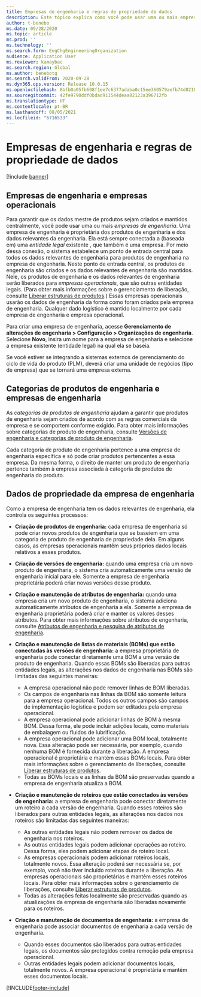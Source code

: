 ```yaml
---
title: Empresas de engenharia e regras de propriedade de dados
description: Este tópico explica como você pode usar uma ou mais empresas de engenharia para garantir que os dados mestre de produtos sejam criados e mantidos centralmente. Uma empresa de engenharia representa a empresa proprietária dos produtos de engenharia e os dados relevantes da engenharia.
author: t-benebo
ms.date: 09/28/2020
ms.topic: article
ms.prod: ''
ms.technology: ''
ms.search.form: EngChgEngineeringOrganization
audience: Application User
ms.reviewer: kamaybac
ms.search.region: Global
ms.author: benebotg
ms.search.validFrom: 2020-09-28
ms.dyn365.ops.version: Release 10.0.15
ms.openlocfilehash: 8bfb0a05fb608f1ee7c6377adaba0c15ee360579aefb74d8218ea4b3dfed9003
ms.sourcegitcommit: 42fe9790ddf0bdad911544deaa82123a396712fb
ms.translationtype: HT
ms.contentlocale: pt-BR
ms.lasthandoff: 08/05/2021
ms.locfileid: "6716533"
---
```

# <a name="engineering-companies-and-data-ownership-rules"></a>Empresas de engenharia e regras de propriedade de dados

[!include [banner](../includes/banner.md)]

## <a name="engineering-companies-and-operational-companies"></a>Empresas de engenharia e empresas operacionais

Para garantir que os dados mestre de produtos sejam criados e mantidos centralmente, você pode usar uma ou mais *empresas de engenharia*. Uma empresa de engenharia é proprietária dos produtos de engenharia e dos dados relevantes da engenharia. Ela está sempre conectada a (baseada em) uma *entidade legal* existente , que também é uma empresa. Por meio dessa conexão, o sistema estabelece um ponto de entrada central para todos os dados relevantes de engenharia para produtos de engenharia na empresa de engenharia. Neste ponto de entrada central, os produtos de engenharia são criados e os dados relevantes de engenharia são mantidos. Nele, os produtos de engenharia e os dados relevantes de engenharia serão liberados para *empresas operacionais*, que são outras entidades legais. (Para obter mais informações sobre o gerenciamento de liberação, consulte [Liberar estruturas de produtos](release-product-structure.md).) Essas empresas operacionais usarão os dados de engenharia da forma como foram criados pela empresa de engenharia. Qualquer dado logístico é mantido localmente por cada empresa de engenharia e empresa operacional.

Para criar uma empresa de engenharia, acesse **Gerenciamento de alterações de engenharia \> Configuração \> Organizações de engenharia**. Selecione **Novo**, insira um nome para a empresa de engenharia e selecione a empresa existente (entidade legal) na qual ela se baseia.

Se você estiver se integrando a sistemas externos de gerenciamento do ciclo de vida do produto (PLM), deverá criar uma unidade de negócios (tipo de empresa) que se tornará uma empresa externa.

## <a name="engineering-product-categories-and-engineering-companies"></a>Categorias de produtos de engenharia e empresas de engenharia

As *categorias de produtos de engenharia* ajudam a garantir que produtos de engenharia sejam criados de acordo com as regras comerciais da empresa e se comportem conforme exigido. Para obter mais informações sobre categorias de produto de engenharia, consulte [Versões de engenharia e categorias de produto de engenharia](engineering-versions-product-category.md).

Cada categoria de produto de engenharia pertence a uma empresa de engenharia específica e só pode criar produtos pertencentes a essa empresa. Da mesma forma, o direito de manter um produto de engenharia pertence também à empresa associada à categoria de produtos de engenharia do produto.

## <a name="data-that-is-owned-by-the-engineering-company"></a>Dados de propriedade da empresa de engenharia

Como a empresa de engenharia tem os dados relevantes de engenharia, ela controla os seguintes processos:

- **Criação de produtos de engenharia:** cada empresa de engenharia só pode criar novos produtos de engenharia que se baseiem em uma categoria de produto de engenharia de propriedade dela. Em alguns casos, as empresas operacionais mantêm seus próprios dados locais relativos a esses produtos.
- **Criação de versões de engenharia:** quando uma empresa cria um novo produto de engenharia, o sistema cria automaticamente uma versão de engenharia inicial para ele. Somente a empresa de engenharia proprietária poderá criar novas versões desse produto.
- **Criação e manutenção de atributos de engenharia:** quando uma empresa cria um novo produto de engenharia, o sistema adiciona automaticamente atributos de engenharia a ela. Somente a empresa de engenharia proprietária poderá criar e manter os valores desses atributos. Para obter mais informações sobre atributos de engenharia, consulte [Atributos de engenharia e pesquisa de atributos de engenharia](engineering-attributes-and-search.md).
- **Criação e manutenção de listas de materiais (BOMs) que estão conectadas às versões de engenharia:** a empresa proprietária de engenharia pode conectar diretamente uma BOM a uma versão de produto de engenharia. Quando essas BOMs são liberadas para outras entidades legais, as alterações nos dados de engenharia nas BOMs são limitadas das seguintes maneiras:

    - A empresa operacional não pode remover linhas de BOM liberadas.
    - Os campos de engenharia nas linhas da BOM são somente leitura para a empresa operacional. Todos os outros campos são campos de implementação logística e podem ser editados pela empresa operacional.
    - A empresa operacional pode adicionar linhas de BOM à mesma BOM. Dessa forma, ele pode incluir adições locais, como materiais de embalagem ou fluidos de lubrificação.
    - A empresa operacional pode adicionar uma BOM local, totalmente nova. Essa alteração pode ser necessária, por exemplo, quando nenhuma BOM é fornecida durante a liberação. A empresa operacional é proprietária e mantém essas BOMs locais. Para obter mais informações sobre o gerenciamento de liberações, consulte [Liberar estruturas de produtos](release-product-structure.md).
    - Todas as BOMs locais e as linhas da BOM são preservadas quando a empresa de engenharia atualiza a BOM.

- **Criação e manutenção de roteiros que estão conectados às versões de engenharia:** a empresa de engenharia pode conectar diretamente um roteiro a cada versão de engenharia. Quando esses roteiros são liberados para outras entidades legais, as alterações nos dados nos roteiros são limitadas das seguintes maneiras:

    - As outras entidades legais não podem remover os dados de engenharia nos roteiros.
    - As outras entidades legais podem adicionar operações ao roteiro. Dessa forma, eles podem adicionar etapas de roteiro local.
    - As empresas operacionais podem adicionar roteiros locais, totalmente novos. Essa alteração poderá ser necessária se, por exemplo, você não tiver incluído roteiros durante a liberação. As empresas operacionais são proprietárias e mantêm esses roteiros locais. Para obter mais informações sobre o gerenciamento de liberações, consulte [Liberar estruturas de produtos](release-product-structure.md).
    - Todas as alterações feitas localmente são preservadas quando as atualizações da empresa de engenharia são liberadas novamente para os roteiros.

- **Criação e manutenção de documentos de engenharia:** a empresa de engenharia pode associar documentos de engenharia a cada versão de engenharia.

    - Quando esses documentos são liberados para outras entidades legais, os documentos são protegidos contra remoção pela empresa operacional.
    - Outras entidades legais podem adicionar documentos locais, totalmente novos. A empresa operacional é proprietária e mantém esses documentos locais.


[!INCLUDE[footer-include](../../includes/footer-banner.md)]